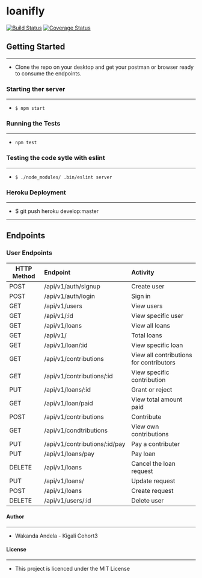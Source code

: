 # loanifly
[![Build Status](https://travis-ci.org/dusmel/loanifly.svg?branch=develop)](https://travis-ci.org/dusmel/loanifly)
[![Coverage Status](https://coveralls.io/repos/github/dusmel/loanifly/badge.png?branch=develop)](https://coveralls.io/github/dusmel/loanifly?branch=develop)

## Getting Started
-------------------
* Clone the repo on your desktop and get your postman or browser ready to consume the endpoints.

### Starting ther server
------------------------
* ```$ npm start```
### Running the Tests
-----------------------
* ```npm test``` 
### Testing the code sytle with eslint
--------------------------------------
* ```$ ./node_modules/ .bin/eslint server```
### Heroku Deployment
------------------
* $ git push heroku develop:master

----------------------------------------------------

## Endpoints

### User Endpoints

|HTTP Method| Endpoint| Activity|
|-----------|:---------|:---------|
|POST|/api/v1/auth/signup|Create user|
|POST|/api/v1/auth/login| Sign in|
|GET|/api/v1/users|View users|
|GET|/api/v1/:id|View specific user|
|GET|/api/v1/loans|View all loans|
|GET|/api/v1/|Total loans|
|GET|/api/v1/loan/:id|View specific loan|
|GET|/api/v1/contributions|View all contributions for contributors|
|GET|/api/v1/contributions/:id|View specific contribution|
|PUT|/api/v1/loans/:id|Grant or reject|
|GET|/api/v1/loan/paid|View total amount paid|
|POST|/api/v1/contributions|Contribute|
|GET|/api/v1/condtributions|View own contributions|
|PUT|/api/v1/contributions/:id/pay|Pay a contributer|
|PUT|/api/v1/loans/pay|Pay loan|
|DELETE|/api/v1/loans|Cancel the loan request|
|PUT|/api/v1/loans/|Update request|
|POST|/api/v1/loans|Create request|
|DELETE|/api/v1/users/:id|Delete user|






#### Author
-----------
* Wakanda Andela - Kigali Cohort3

#### License
-------------
* This project is licenced under the MIT License
